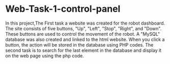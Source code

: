 # Web-Task-1-control-panel
In this project,The First task a website was created for the robot dashboard. The site consists of five buttons, "Up", "Left", "Stop", "Right", and "Down". These buttons are used to control the movement of the robot. A "MySQL" database was also created and linked to the html website. When you click a button, the action will be stored in the database using PHP codes.
The second task is to search for the last element in the database and display it on the web page using the php code.
